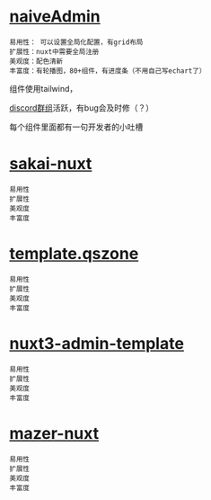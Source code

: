 # <a href="naive-ui-admin.vercel.app">naiveAdmin</a>

```
易用性： 可以设置全局化配置，有grid布局
扩展性：nuxt中需要全局注册
美观度：配色清新
丰富度：有轮播图，80+组件，有进度条（不用自己写echart了）
```

组件使用tailwind，

<a href="discord.com/channels/842427094214770768">discord群组</a>活跃，有bug会及时修（？）

每个组件里面都有一句开发者的小吐槽

# <a href="sakai-nuxt.vercel.app">sakai-nuxt</a>

```
易用性
扩展性
美观度
丰富度
```



# <a href="template.qszone.com">template.qszone</a>

```
易用性
扩展性
美观度
丰富度
```



# <a href="nuxt3-admin-template.vercel.app">nuxt3-admin-template</a>

```
易用性
扩展性
美观度
丰富度
```



# <a href="mazer-nuxt.vercel.app">mazer-nuxt</a>

```
易用性
扩展性
美观度
丰富度
```

